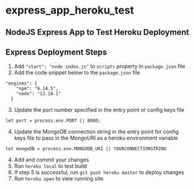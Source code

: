 # express_app_heroku_test
## NodeJS Express App to Test Heroku Deployment 

## Express Deployment Steps
1. Add `"start": "node index.js"` to `scripts` property in `package.json` file
2. Add the code snippet below to the `package.json` file
```JS
"engines": {
    "npm": "6.14.5",
    "node": "12.18.1"
  }
```
3. Update the port number specified in the entry point or config keys file
```JS
let port = process.env.PORT || 8000;
```
4. Update the MongoDB connection string in the entry point for config keys file to pass in the MongoURI as a heroku environment variable
```JS
let mongoDB = process.env.MONGODB_URI || YOURCONNECTIONSTRING
```
4. Add and commit your changes
5. Run `heroku local` to test build
6. If step 5 is successful, run `git push heroku master` to deploy changes
7. Run `heroku open` to view running site
